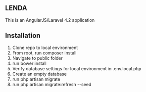 ## LENDA

This is an AngularJS/Laravel 4.2 application

## Installation

1. Clone repo to local environment
2. From root, run composer install
3. Navigate to public folder
4. run bower install
5. Verify database settings for local environment in .env.local.php
6. Create an empty database
7. run php artisan migrate
8. run php artisan migrate:refresh --seed


